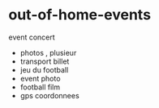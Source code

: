 # out-of-home-events
event concert
- photos , plusieur
- transport billet
- jeu du football
- event photo
- football film
- gps coordonnees
